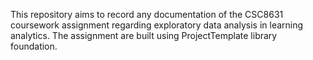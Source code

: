 This repository aims to record any documentation of the CSC8631 coursework assignment regarding exploratory data analysis in learning analytics. The assignment are built using ProjectTemplate library foundation. 